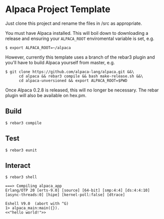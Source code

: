 Alpaca Project Template
=====

Just clone this project and rename the files in /src as appropriate.

You must have Alpaca installed. This will boil down to downloading a release
and ensuring your `ALPACA_ROOT` enviromental variable is set, e.g.

    $ export ALPACA_ROOT=~/alpaca

However, currently this template uses a branch of the rebar3 plugin 
and you'll have to build Alpaca yourself from master, e.g.

    $ git clone https://github.com/alpaca-lang/alpaca.git &&\
          cd alpaca && rebar3 compile && bash make-release.sh &&\
          cd alpaca-unversioned && export ALPACA_ROOT=$PWD
    

Once Alpaca 0.2.8 is released, this will no longer be necessary. The rebar
plugin will also be available on hex.pm.


Build
-----

    $ rebar3 compile


Test
-----

    $ rebar3 eunit


Interact
-----
    $ rebar3 shell

    ===> Compiling alpaca_app
    Erlang/OTP 20 [erts-9.0] [source] [64-bit] [smp:4:4] [ds:4:4:10] [async-threads:0] [hipe] [kernel-poll:false] [dtrace]

    Eshell V9.0  (abort with ^G)
    1> alpaca_main:main({}).
    <<"hello world!">>
